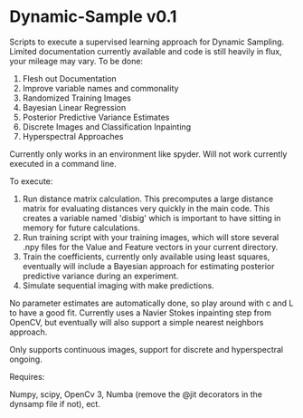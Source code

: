 # Dynamic-Sample v0.1

Scripts to execute a supervised learning approach for Dynamic Sampling.  Limited documentation currently available and code is still heavily in flux, your mileage may vary.  To be done:

1.  Flesh out Documentation
2.  Improve variable names and commonality
3.  Randomized Training Images
4.  Bayesian Linear Regression
5.  Posterior Predictive Variance Estimates
6.  Discrete Images and Classification Inpainting
7.  Hyperspectral Approaches

Currently only works in an environment like spyder.  Will not work currently executed in a command line.

To execute:

1.  Run distance matrix calculation.  This precomputes a large distance matrix for evaluating distances very quickly in the main code.  This creates a variable named 'disbig' which is important to have sitting in memory for future calculations.
2.  Run training script with your training images, which will store several .npy files for the Value and Feature vectors in your current directory.
3.  Train the coefficients, currently only available using least squares, eventually will include a Bayesian approach for estimating posterior predictive variance during an experiment.
4.  Simulate sequential imaging with make predictions.

No parameter estimates are automatically done, so play around with c and L to have a good fit.  Currently uses a Navier Stokes inpainting step from OpenCV, but eventually will also support a simple nearest neighbors approach.

Only supports continuous images, support for discrete and hyperspectral ongoing.

Requires:

Numpy, scipy, OpenCv 3, Numba (remove the @jit decorators in the dynsamp file if not), ect.

